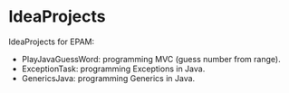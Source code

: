 # IdeaProjects
IdeaProjects for EPAM:
  - PlayJavaGuessWord: programming MVC (guess number from range).
  - ExceptionTask: programming Exceptions in Java.
  - GenericsJava: programming Generics in Java.
